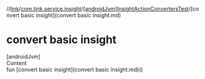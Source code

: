 //[link](../../index.md)/[com.tink.service.insight](../index.md)/[[androidJvm]InsightActionConvertersTest](index.md)/[convert basic insight](convert basic insight.md)



# convert basic insight  
[androidJvm]  
Content  
fun [convert basic insight](convert basic insight.md)()  



